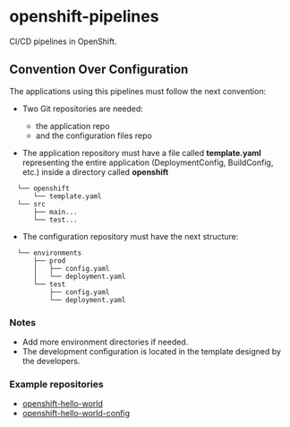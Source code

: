 # openshift-pipelines

CI/CD pipelines in OpenShift.

## Convention Over Configuration

The applications using this pipelines must follow the next convention:

* Two Git repositories are needed: 

  * the application repo
  * and the configuration files repo

* The application repository must have a file called **template.yaml** representing the entire application (DeploymentConfig, BuildConfig, etc.) inside a directory called **openshift**

```
  └── openshift
      └── template.yaml
  └── src
      ├── main...
      └── test...
```
* The configuration repository must have the next structure:

```
  └── environments
      ├── prod
      │   ├── config.yaml
      │   └── deployment.yaml
      └── test
          ├── config.yaml
          └── deployment.yaml
```
### Notes

* Add more environment directories if needed.
* The development configuration is located in the template designed by the developers.

### Example repositories

* [openshift-hello-world](https://github.com/redhatcsargentina/openshift-hello-world.git)
* [openshift-hello-world-config](https://github.com/redhatcsargentina/openshift-hello-world-config.git)
